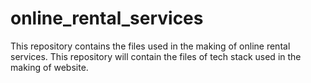 # online_rental_services
This repository contains the files used in the making of online rental services. This repository will contain the files of tech stack used in the making of website.
